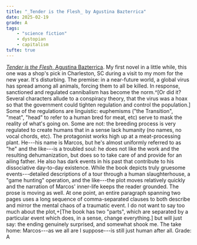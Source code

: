 ```yaml
---
title: "_Tender is the Flesh_ by Agustina Bazterrica"
date: 2025-02-19
grade: A
tags:
    - "science fiction"
    - dystopian
    - capitalism
tufte: true
---
```


[_Tender is the Flesh_, Agustina Bazterrica](https://bookshop.org/a/111171/9781982150921).  My first novel in a little while, this one was a shop's pick in Charleston, SC during a visit to my mom for the new year.  It's disturbing.  The premise: in a near-future world, a global virus has spread among all animals, forcing them to all be killed.  In response, sanctioned and regulated cannibalism has become the norm.^[Or did it? Several characters allude to a conspiracy theory, that the virus was a hoax so that the government could tighten regulation and control the population.] Some of the regulations are linguistic: euphemisms ("the Transition", "meat", "head" to refer to a human bred for meat, etc) serve to mask the reality of what's going on.  Some are not: the breeding process is very regulated to create humans that in a sense lack humanity (no names, no vocal chords, etc).  The protagonist works high up at a meat-processing plant.  He---his name is Marcos, but he's almost uniformly referred to as "he" and the like---is a troubled soul: he does not like the work and the resulting dehumanization, but does so to take care of and provide for an ailing father.  He also has dark events in his past that contribute to his dissociative day-to-day existence.  While the book depicts truly gruesome events---detailed descriptions of a tour through a human slaughterhouse, a "game hunting" operation, and the like---the plot moves relatively quickly and the narration of Marcos' inner-life keeps the reader grounded.  The prose is moving as well. At one point, an entire paragraph spanning two pages uses a long sequence of comma-separated clauses to both describe and mirror the mental chaos of a traumatic event.  I do not want to say too much about the plot,+[The book has two "parts", which are separated by a particular event which does, in a sense, change everything.] but will just say: the ending genuinely surprised, and somewhat shook me.  The take home: Marcos---as we all are I suppose---is still just human after all.  Grade: A